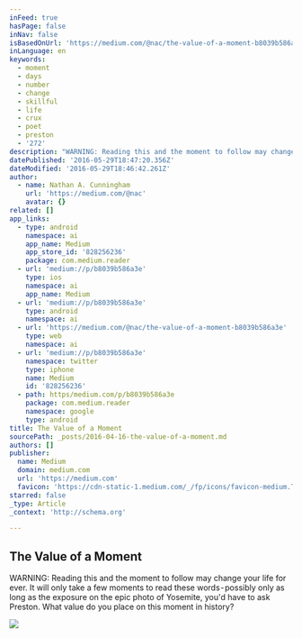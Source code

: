 ```yaml
---
inFeed: true
hasPage: false
inNav: false
isBasedOnUrl: 'https://medium.com/@nac/the-value-of-a-moment-b8039b586a3e#.5cx188u28'
inLanguage: en
keywords:
  - moment
  - days
  - number
  - change
  - skillful
  - life
  - crux
  - poet
  - preston
  - '272'
description: "WARNING: Reading this and the moment to follow may change your life for ever. It will only take a few moments to read these words - possibly only as long as the exposure on the epic photo of Yosemite, you'd have to ask Preston. What value do you place on this moment in history?"
datePublished: '2016-05-29T18:47:20.356Z'
dateModified: '2016-05-29T18:46:42.261Z'
author:
  - name: Nathan A. Cunningham
    url: 'https://medium.com/@nac'
    avatar: {}
related: []
app_links:
  - type: android
    namespace: ai
    app_name: Medium
    app_store_id: '828256236'
    package: com.medium.reader
  - url: 'medium://p/b8039b586a3e'
    type: ios
    namespace: ai
    app_name: Medium
  - url: 'medium://p/b8039b586a3e'
    type: android
    namespace: ai
  - url: 'https://medium.com/@nac/the-value-of-a-moment-b8039b586a3e'
    type: web
    namespace: ai
  - url: 'medium://p/b8039b586a3e'
    namespace: twitter
    type: iphone
    name: Medium
    id: '828256236'
  - path: https/medium.com/p/b8039b586a3e
    package: com.medium.reader
    namespace: google
    type: android
title: The Value of a Moment
sourcePath: _posts/2016-04-16-the-value-of-a-moment.md
authors: []
publisher:
  name: Medium
  domain: medium.com
  url: 'https://medium.com'
  favicon: 'https://cdn-static-1.medium.com/_/fp/icons/favicon-medium.TAS6uQ-Y7kcKgi0xjcYHXw.ico'
starred: false
_type: Article
_context: 'http://schema.org'

---
```

<article style=""><h1>The Value of a Moment</h1><p>WARNING: Reading this and the moment to follow may change your life for ever. It will only take a few moments to read these words - possibly only as long as the exposure on the epic photo of Yosemite, you'd have to ask Preston. What value do you place on this moment in history?</p><img src="https://s3-us-west-2.amazonaws.com/the-grid-img/p/a1aaa197b8aacaba3d0d87bcb8e418bbd35bfff7.jpg" /></article>